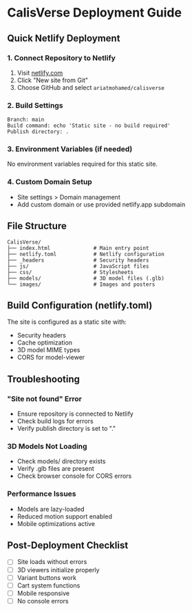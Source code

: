 # CalisVerse Deployment Guide

## Quick Netlify Deployment

### 1. Connect Repository to Netlify
1. Visit [netlify.com](https://netlify.com)
2. Click "New site from Git"
3. Choose GitHub and select `ariatmohamed/calisverse`

### 2. Build Settings
```
Branch: main
Build command: echo 'Static site - no build required'
Publish directory: .
```

### 3. Environment Variables (if needed)
No environment variables required for this static site.

### 4. Custom Domain Setup
- Site settings > Domain management
- Add custom domain or use provided netlify.app subdomain

## File Structure
```
CalisVerse/
├── index.html              # Main entry point
├── netlify.toml            # Netlify configuration
├── _headers                # Security headers
├── js/                     # JavaScript files
├── css/                    # Stylesheets
├── models/                 # 3D model files (.glb)
└── images/                 # Images and posters
```

## Build Configuration (netlify.toml)
The site is configured as a static site with:
- Security headers
- Cache optimization
- 3D model MIME types
- CORS for model-viewer

## Troubleshooting

### "Site not found" Error
- Ensure repository is connected to Netlify
- Check build logs for errors
- Verify publish directory is set to "."

### 3D Models Not Loading
- Check models/ directory exists
- Verify .glb files are present
- Check browser console for CORS errors

### Performance Issues
- Models are lazy-loaded
- Reduced motion support enabled
- Mobile optimizations active

## Post-Deployment Checklist
- [ ] Site loads without errors
- [ ] 3D viewers initialize properly
- [ ] Variant buttons work
- [ ] Cart system functions
- [ ] Mobile responsive
- [ ] No console errors
